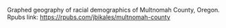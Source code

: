 Graphed geography of racial demographics of Multnomah County, Oregon.
Rpubs link: https://rpubs.com/jbikales/multnomah-county
